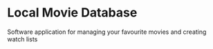 # Local Movie Database
Software application for managing your favourite movies and creating watch lists
